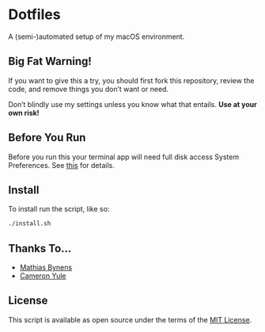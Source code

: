 # Dotfiles

A (semi-)automated setup of my macOS environment.

## Big Fat Warning!

If you want to give this a try, you should first fork this repository, review the code, and remove things you don’t want or need.

Don’t blindly use my settings unless you know what that entails. **Use at your own risk!**

## Before You Run

Before you run this your terminal app will need full disk access System Preferences. See [this](https://github.com/mathiasbynens/dotfiles/issues/849#issuecomment-436099833) for details.

## Install

To install run the script, like so:

```sh
./install.sh
```

## Thanks To...

* [Mathias Bynens](https://github.com/mathiasbynens/dotfiles)
* [Cameron Yule](https://github.com/cameronyule/dotfiles)

## License

This script is available as open source under the terms of the [MIT License](http://opensource.org/licenses/MIT).
